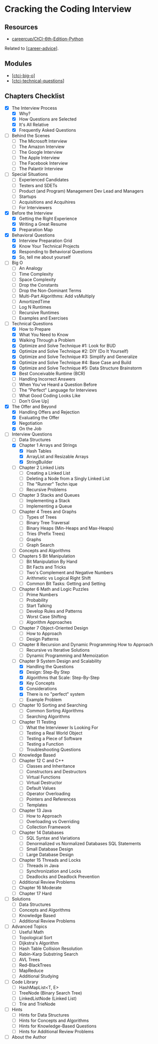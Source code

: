 Cracking the Coding Interview
===

Resources
---

- [careercup/CtCI-6th-Edition-Python][1]

<!-- Links -->
[1]: https://github.com/careercup/CtCI-6th-Edition-Python

<!-- Links end -->

Related to [[career-advice]].

Modules
---

- [[ctci-big-o]]
- [[ctci-technical-questions]]

Chapters Checklist
---

- [x] The Interview Process
    - [x] Why?
    - [x] How Questions are Selected
    - [x] It's All Relative
    - [x] Frequently Asked Questions
- [ ] Behind the Scenes
    - [ ] The Microsoft Interview
    - [ ] The Amazon Interview
    - [ ] The Google Interview
    - [ ] The Apple Interview
    - [ ] The Facebook Interview
    - [ ] The Palantir Interview
- [ ] Special Situations
    - [ ] Experienced Candidates
    - [ ] Testers and SDETs
    - [ ] Product (and Program) Management Dev Lead and Managers
    - [ ] Startups
    - [ ] Acquisitions and Acquihires
    - [ ] For Interviewers
- [x] Before the Interview
    - [x] Getting the Right Experience
    - [x] Writing a Great Resume
    - [x] Preparation Map
- [x] Behavioral Questions
    - [x] Interview Preparation Grid
    - [x] Know Your Technical Projects
    - [x] Responding to Behavioral Questions
    - [x] So, tell me about yourself
- [ ] Big O
    - [ ] An Analogy
    - [ ] Time Complexity
    - [ ] Space Complexity
    - [ ] Drop the Constants
    - [ ] Drop the Non-Dominant Terms
    - [ ] Multi-Part Algorithms: Add vsMultiply
    - [ ] AmortizedTime
    - [ ] Log N Runtimes
    - [ ] Recursive Runtimes
    - [ ] Examples and Exercises
- [ ] Technical Questions
    - [x] How to Prepare
    - [x] What You Need to Know
    - [x] Walking Through a Problem
    - [x] Optimize and Solve Technique #1: Look for BUD
    - [x] Optimize and Solve Technique #2: DIY (Do It Yourself)
    - [x] Optimize and Solve Technique #3: Simplify and Generalize
    - [x] Optimize and Solve Technique #4: Base Case and Build
    - [x] Optimize and Solve Technique #5: Data Structure Brainstorm
    - [x] Best Conceivable Runtime (BCR)
    - [ ] Handling Incorrect Answers
    - [ ] When You've Heard a Question Before
    - [ ] The "Perfect" Language for Interviews
    - [ ] What Good Coding Looks Like
    - [ ] Don't Give Up]
- [x] The Offer and Beyond
    - [x] Handling Offers and Rejection
    - [x] Evaluating the Offer
    - [x] Negotiation
    - [x] On the Job
- [ ] Interview Questions
    - [ ] Data Structures
    - [x] Chapter 1 Arrays and Strings
        - [x] Hash Tables
        - [x] ArrayList and Resizable Arrays
        - [x] StringBuilder
    - [ ] Chapter 2 Linked Lists
        - [ ] Creating a Linked List
        - [ ] Deleting a Node from a Singly Linked List
        - [ ] The "Runner" Techn ique
        - [ ] Recursive Problems
    - [ ] Chapter 3 Stacks and Queues
        - [ ] Implementing a Stack
        - [ ] Implementing a Queue
    - [ ] Chapter 4 Trees and Graphs
        - [ ] Types of Trees
        - [ ] Binary Tree Traversal
        - [ ] Binary Heaps (Min-Heaps and Max-Heaps)
        - [ ] Tries (Prefix Trees)
        - [ ] Graphs
        - [ ] Graph Search
    - [ ] Concepts and Algorithms
    - [ ] Chapters 5 Bit Manipulation
        - [ ] Bit Manipulation By Hand
        - [ ] Bit Facts and Tricks
        - [ ] Two's Complement and Negative Numbers
        - [ ] Arithmetic vs Logical Right Shift
        - [ ] Common Bit Tasks: Getting and Setting
    - [ ] Chapter 6 Math and Logic Puzzles
        - [ ] Prime Numbers
        - [ ] Probability
        - [ ] Start Talking
        - [ ] Develop Rules and Patterns
        - [ ] Worst Case Shifting
        - [ ] Algorithm Approaches
    - [ ] Chapter 7 Object-Oriented Design
        - [ ] How to Approach
        - [ ] Design Patterns
    - [ ] Chapter 8 Recursion and Dynamic Programming How to Approach
        - [ ] Recursive vs Iterative Solutions
        - [ ] Dynamic Programming and Memoization
    - [ ] Chapter 9 System Design and Scalability
        - [x] Handling the Questions
        - [x] Design: Step-By Step
        - [x] Algorithms that Scale: Step-By-Step
        - [x] Key Concepts
        - [x] Considerations
        - [x] There is no "perfect" system
        - [ ] Example Problem
    - [ ] Chapter 10 Sorting and Searching
        - [ ] Common Sorting Algorithms
        - [ ] Searching Algorithms
    - [ ] Chapter 11 Testing
        - [ ] What the Interviewer Is Looking For
        - [ ] Testing a Real World Object
        - [ ] Testing a Piece of Software
        - [ ] Testing a Function
        - [ ] Troubleshooting Questions
    - [ ] Knowledge Based
    - [ ] Chapter 12 C and C++
        - [ ] Classes and Inheritance
        - [ ] Constructors and Destructors
        - [ ] Virtual Functions
        - [ ] Virtual Destructor
        - [ ] Default Values
        - [ ] Operator Overloading
        - [ ] Pointers and References
        - [ ] Templates
    - [ ] Chapter 13 Java
        - [ ] How to Approach
        - [ ] Overloading vs Overriding
        - [ ] Collection Framework
    - [ ] Chapter 14 Databases
        - [ ] SQL Syntax and Variations
        - [ ] Denormalized vs Normalized Databases SQL Statements
        - [ ] Small Database Design
        - [ ] Large Database Design
    - [ ] Chapter 15 Threads and Locks
        - [ ] Threads in Java
        - [ ] Synchronization and Locks
        - [ ] Deadlocks and Deadlock Prevention
    - [ ] Additional Review Problems
    - [ ] Chapter 16 Moderate
    - [ ] Chapter 17 Hard
- [ ] Solutions
    - [ ] Data Structures
    - [ ] Concepts and Algorithms
    - [ ] Knowledge Based
    - [ ] Additional Review Problems
- [ ] Advanced Topics
    - [ ] Useful Math
    - [ ] Topological Sort
    - [ ] Dijkstra's Algorithm
    - [ ] Hash Table Collision Resolution
    - [ ] Rabin-Karp Substring Search
    - [ ] AVL Trees
    - [ ] Red-BlackTrees
    - [ ] MapReduce
    - [ ] Additional Studying
- [ ] Code Library
    - [ ] HashMapList<T, E>
    - [ ] TreeNode (Binary Search Tree)
    - [ ] LinkedListNode (Linked List)
    - [ ] Trie and TrieNode
- [ ] Hints
    - [ ] Hints for Data Structures
    - [ ] Hints for Concepts and Algorithms
    - [ ] Hints for Knowledge-Based Questions
    - [ ] Hints for Additional Review Problems
- [ ] About the Author

[//begin]: # "Autogenerated link references for markdown compatibility"
[career-advice]: ../../../programming/software-engineering/career-advice/career-advice.md "Career Advice"
[ctci-big-o]: ctci-big-o.md "CTCI Big O"
[ctci-technical-questions]: ctci-technical-questions.md "CTCI Technical Questions"
[//end]: # "Autogenerated link references"
